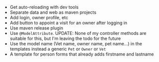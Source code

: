 * Get auto-reloading with dev tools
* Separate data and web as maven projects
* Add login, owner profile, etc
* Add button to appoint a visit for an owner after logging in
* Use maven release plugin
* Use `@ModelAttribute`. UPDATE: None of my controller methods are suitable for this, but I'm leaving the todo for the future
* Use the model name (Vet name, owner name, pet name...) in the templates instead a generic `Pet` or `Owner` or `Vet`
* A template for person forms that already adds firstname and lastname
